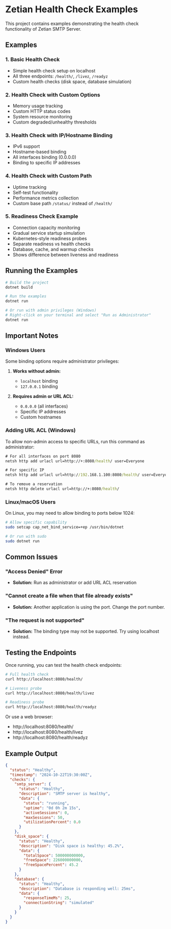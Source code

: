 # Zetian Health Check Examples

This project contains examples demonstrating the health check functionality of Zetian SMTP Server.

## Examples

### 1. Basic Health Check
- Simple health check setup on localhost
- All three endpoints: `/health/`, `/livez`, `/readyz`
- Custom health checks (disk space, database simulation)

### 2. Health Check with Custom Options
- Memory usage tracking
- Custom HTTP status codes
- System resource monitoring
- Custom degraded/unhealthy thresholds

### 3. Health Check with IP/Hostname Binding
- IPv6 support
- Hostname-based binding
- All interfaces binding (0.0.0.0)
- Binding to specific IP addresses

### 4. Health Check with Custom Path
- Uptime tracking
- Self-test functionality
- Performance metrics collection
- Custom base path `/status/` instead of `/health/`

### 5. Readiness Check Example
- Connection capacity monitoring
- Gradual service startup simulation
- Kubernetes-style readiness probes
- Separate readiness vs health checks
- Database, cache, and warmup checks
- Shows difference between liveness and readiness

## Running the Examples

```bash
# Build the project
dotnet build

# Run the examples
dotnet run

# Or run with admin privileges (Windows)
# Right-click on your terminal and select "Run as Administrator"
dotnet run
```

## Important Notes

### Windows Users

Some binding options require administrator privileges:

1. **Works without admin:**
   - `localhost` binding
   - `127.0.0.1` binding

2. **Requires admin or URL ACL:**
   - `0.0.0.0` (all interfaces)
   - Specific IP addresses
   - Custom hostnames

### Adding URL ACL (Windows)

To allow non-admin access to specific URLs, run this command as administrator:

```cmd
# For all interfaces on port 8080
netsh http add urlacl url=http://+:8080/health/ user=Everyone

# For specific IP
netsh http add urlacl url=http://192.168.1.100:8080/health/ user=Everyone

# To remove a reservation
netsh http delete urlacl url=http://+:8080/health/
```

### Linux/macOS Users

On Linux, you may need to allow binding to ports below 1024:

```bash
# Allow specific capability
sudo setcap cap_net_bind_service=+ep /usr/bin/dotnet

# Or run with sudo
sudo dotnet run
```

## Common Issues

### "Access Denied" Error
- **Solution:** Run as administrator or add URL ACL reservation

### "Cannot create a file when that file already exists"
- **Solution:** Another application is using the port. Change the port number.

### "The request is not supported" 
- **Solution:** The binding type may not be supported. Try using localhost instead.

## Testing the Endpoints

Once running, you can test the health check endpoints:

```bash
# Full health check
curl http://localhost:8080/health/

# Liveness probe
curl http://localhost:8080/health/livez

# Readiness probe  
curl http://localhost:8080/health/readyz
```

Or use a web browser:
- http://localhost:8080/health/
- http://localhost:8080/health/livez
- http://localhost:8080/health/readyz

## Example Output

```json
{
  "status": "Healthy",
  "timestamp": "2024-10-22T19:30:00Z",
  "checks": {
    "smtp_server": {
      "status": "Healthy",
      "description": "SMTP server is healthy",
      "data": {
        "status": "running",
        "uptime": "0d 0h 2m 15s",
        "activeSessions": 0,
        "maxSessions": 50,
        "utilizationPercent": 0.0
      }
    },
    "disk_space": {
      "status": "Healthy",
      "description": "Disk space is healthy: 45.2%",
      "data": {
        "totalSpace": 500000000000,
        "freeSpace": 226000000000,
        "freeSpacePercent": 45.2
      }
    },
    "database": {
      "status": "Healthy", 
      "description": "Database is responding well: 25ms",
      "data": {
        "responseTimeMs": 25,
        "connectionString": "simulated"
      }
    }
  }
}
```
